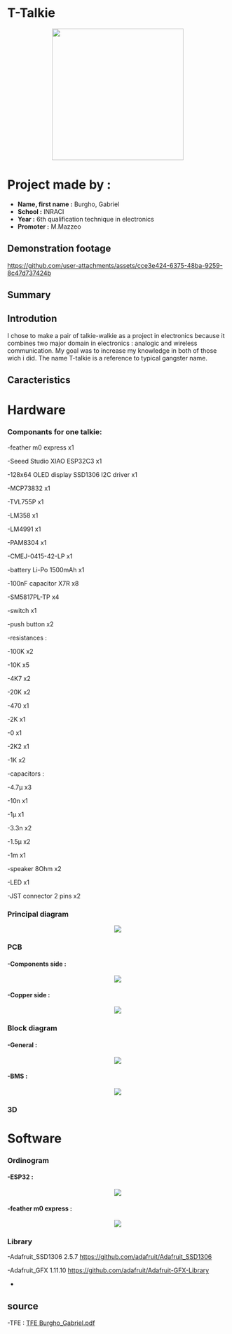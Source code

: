 # **T-Talkie**
<p align="center">
  <img src="https://github.com/user-attachments/assets/e0e60843-9da9-4b56-8a1f-4c4f1ae6fc3f" data-canonical-src="https://gyazo.com/eb5c5741b6a9a16c692170a41a49c858.png" width="300" height="300" />
</p>

# **Project made by :**
- **Name, first name :** Burgho, Gabriel
- **School :** INRACI
- **Year :** 6th qualification technique in electronics
- **Promoter :** M.Mazzeo
## Demonstration footage
https://github.com/user-attachments/assets/cce3e424-6375-48ba-9259-8c47d737424b

## Summary


## Introdution

I chose to make a pair of talkie-walkie as a project in electronics because it combines two major domain in electronics : analogic and wireless communication.
My goal was to increase my knowledge in both of those wich i did.
The name T-talkie is a reference to typical gangster name.

## Caracteristics

# Hardware
### Componants for one talkie:
-feather m0 express x1

-Seeed Studio XIAO ESP32C3 x1

-128x64 OLED display SSD1306 I2C driver x1

-MCP73832 x1

-TVL755P x1

-LM358 x1

-LM4991 x1

-PAM8304 x1

-CMEJ-0415-42-LP x1

-battery Li-Po 1500mAh x1

-100nF capacitor X7R x8

-SM5817PL-TP x4

-switch x1

-push button x2

-resistances :

  -100K x2
  
  -10K x5
  
  -4K7 x2
  
  -20K x2
  
  -470 x1
  
  -2K x1
  
  -0 x1
  
  -2K2 x1
  
  -1K x2
  
-capacitors :

  -4.7µ x3
  
  -10n x1
  
  -1µ x1
  
  -3.3n x2
  
  -1.5µ x2
  
  -1m x1
  
-speaker 8Ohm x2

-LED x1

-JST connector 2 pins x2

### Principal diagram
<p align="center">
  <img src="https://github.com/user-attachments/assets/95a58b2b-5371-43ce-acae-edb2bfcada94" />
</p>

### PCB
#### -Components side :
<p align="center">
  <img src="https://github.com/user-attachments/assets/44303e8c-7d04-4a5f-9aa2-aa24487289df" />
</p>

#### -Copper side :
<p align="center">
  <img src="https://github.com/user-attachments/assets/526c0cbe-b46a-4972-a41b-9e437ea24fc9" />
</p>

### Block diagram

#### -General :
<p align="center">
  <img src="https://github.com/user-attachments/assets/173e1d14-e468-4ab9-9663-38aa7d82ea50" />
</p>

#### -BMS :
<p align="center">
  <img src="https://github.com/user-attachments/assets/e846e8b2-636f-4e94-9f2e-2f2b1b77c556" />
</p>

### 3D


# Software

### Ordinogram
#### -ESP32 :
<p align="center">
  <img src="https://github.com/user-attachments/assets/c93579fa-fb3a-442d-a31e-99ab9cd80d3e" />
</p>

#### -feather m0 express :
<p align="center">
  <img src="https://github.com/user-attachments/assets/51c33af0-04f4-4997-b2fa-935d28809b20" />
</p>

### Library
-Adafruit_SSD1306 2.5.7 https://github.com/adafruit/Adafruit_SSD1306 

-Adafruit_GFX 1.11.10 https://github.com/adafruit/Adafruit-GFX-Library

-

## source

-TFE :
[TFE Burgho_Gabriel.pdf](https://github.com/user-attachments/files/20495096/TFE.Burgho_Gabriel.pdf)




